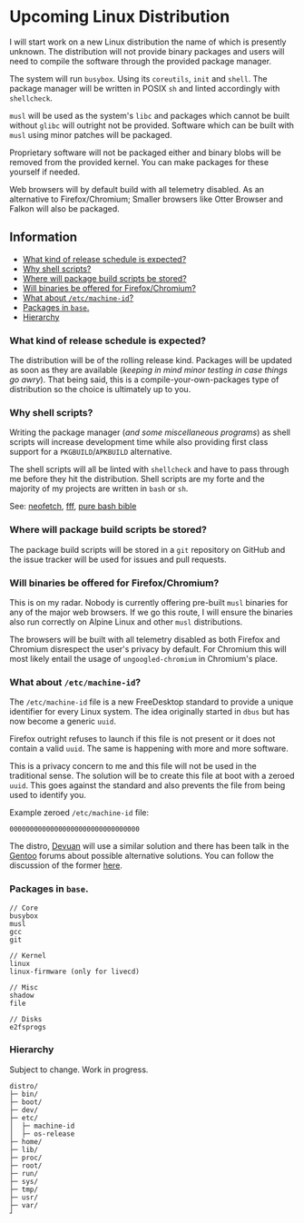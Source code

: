 # Upcoming Linux Distribution

I will start work on a new Linux distribution the name of which is presently unknown. The distribution will not provide binary packages and users will need to compile the software through the provided package manager.

The system will run `busybox`. Using its `coreutils`, `init` and `shell`. The package manager will be written in POSIX `sh` and linted accordingly with `shellcheck`.

`musl` will be used as the system's `libc` and packages which cannot be built without `glibc` will outright not be provided. Software which can be built with `musl` using minor patches will be packaged.

Proprietary software will not be packaged either and binary blobs will be removed from the provided kernel. You can make packages for these yourself if needed.

Web browsers will by default build with all telemetry disabled. As an alternative to Firefox/Chromium; Smaller browsers like Otter Browser and Falkon will also be packaged.


## Information

<!-- vim-markdown-toc GFM -->

* [What kind of release schedule is expected?](#what-kind-of-release-schedule-is-expected)
* [Why shell scripts?](#why-shell-scripts)
* [Where will package build scripts be stored?](#where-will-package-build-scripts-be-stored)
* [Will binaries be offered for Firefox/Chromium?](#will-binaries-be-offered-for-firefoxchromium)
* [What about `/etc/machine-id`?](#what-about-etcmachine-id)
* [Packages in `base`.](#packages-in-base)
* [Hierarchy](#hierarchy)

<!-- vim-markdown-toc -->

### What kind of release schedule is expected?

The distribution will be of the rolling release kind. Packages will be updated as soon as they are available (*keeping in mind minor testing in case things go awry*). That being said, this is a compile-your-own-packages type of distribution so the choice is ultimately up to you.


### Why shell scripts?

Writing the package manager (*and some miscellaneous programs*) as shell scripts will increase development time while also providing first class support for a `PKGBUILD`/`APKBUILD` alternative.

The shell scripts will all be linted with `shellcheck` and have to pass through me before they hit the distribution. Shell scripts are my forte and the majority of my projects are written in `bash` or `sh`.

See: [neofetch](https://github.com/dylanaraps/neofetch), [fff](https://github.com/dylanaraps/fff), [pure bash bible](https://github.com/dylanaraps/pure-bash-bible)


### Where will package build scripts be stored?

The package build scripts will be stored in a `git` repository on GitHub and the issue tracker will be used for issues and pull requests.


### Will binaries be offered for Firefox/Chromium?

This is on my radar. Nobody is currently offering pre-built `musl` binaries for any of the major web browsers. If we go this route, I will ensure the binaries also run correctly on Alpine Linux and other `musl` distributions.

The browsers will be built with all telemetry disabled as both Firefox and Chromium disrespect the user's privacy by default. For Chromium this will most likely entail the usage of `ungoogled-chromium` in Chromium's place.


### What about `/etc/machine-id`?

The `/etc/machine-id` file is a new FreeDesktop standard to provide a unique identifier for every Linux system. The idea originally started in `dbus` but has now become a generic `uuid`.

Firefox outright refuses to launch if this file is not present or it does not contain a valid `uuid`. The same is happening with more and more software.

This is a privacy concern to me and this file will not be used in the traditional sense. The solution will be to create this file at boot with a zeroed `uuid`. This goes against the standard and also prevents the file from being used to identify you.

Example zeroed `/etc/machine-id` file:

```
00000000000000000000000000000000
```

The distro, [Devuan](https://devuan.org/) will use a similar solution and there has been talk in the [Gentoo](https://www.gentoo.org/) forums about possible alternative solutions. You can follow the discussion of the former [here](https://lists.dyne.org/lurker/message/20190308.124740.2b7329de.en.html).


### Packages in `base`.

```
// Core
busybox
musl
gcc
git

// Kernel
linux
linux-firmware (only for livecd)

// Misc
shadow
file

// Disks
e2fsprogs
```

### Hierarchy

Subject to change. Work in progress.

```
distro/
├─ bin/
├─ boot/
├─ dev/
├─ etc/
│  ├─ machine-id
│  ├─ os-release
├─ home/
├─ lib/
├─ proc/
├─ root/
├─ run/
├─ sys/
├─ tmp/
├─ usr/
├─ var/
┘
```

